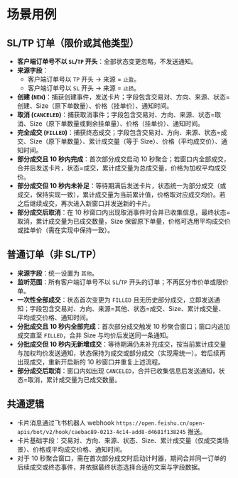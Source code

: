 # 场景用例

## SL/TP 订单（限价或其他类型）

- **客户端订单号不以 `SL`/`TP` 开头**：全部状态变更忽略，不发送通知。
- **来源字段**：
  - 客户端订单号以 `TP` 开头 → 来源 = `止盈`。
  - 客户端订单号以 `SL` 开头 → 来源 = `止损`。
- **创建 (`NEW`)**：捕获创建事件，发送卡片；字段包含交易对、方向、来源、状态=创建、Size（原下单数量）、价格（挂单价）、通知时间。
- **取消 (`CANCELED`)**：捕获取消事件；字段包含交易对、方向、来源、状态=取消、Size（原下单数量或剩余挂单量）、价格（挂单价）、通知时间。
- **完全成交 (`FILLED`)**：捕获终态成交；字段包含交易对、方向、来源、状态=成交、Size（原下单数量）、累计成交量（等于 Size）、价格（平均成交价）、通知时间。
- **部分成交且 10 秒内完成**：首次部分成交启动 10 秒聚合；若窗口内全部成交，合并后发送卡片，状态=成交，累计成交量为总成交量，价格为加权平均成交价。
- **部分成交但 10 秒内未补足**：等待期满后发送卡片，状态统一为部分成交（或成交，保持实现一致），累计成交量为当前累计值，价格取对应成交均价。若之后继续成交，再次进入新窗口并发送新的卡片。
- **部分成交后取消**：在 10 秒窗口内出现取消事件时合并已收集信息，最终状态=取消，累计成交量为已成交数量，Size 保留原下单量，价格可选用平均成交价或挂单价（需在实现中保持一致）。

## 普通订单（非 SL/TP）

- **来源字段**：统一设置为 `其他`。
- **监听范围**：所有客户端订单号不以 `SL`/`TP` 开头的订单；不再区分市价单或限价单。
- **一次性全部成交**：状态首次变更为 `FILLED` 且无历史部分成交，立即发送通知；字段包含交易对、方向、来源=其他、状态=成交、Size、累计成交量、平均成交价格、通知时间。
- **分批成交且 10 秒内全部完成**：首次部分成交触发 10 秒聚合窗口；窗口内追加成交直至 `FILLED`，合并 Size 与均价后发送同一条通知。
- **分批成交但 10 秒内无新增成交**：等待期满仍未补充成交，按当前累计成交量与加权均价发送通知，状态保持为成交或部分成交（实现需统一）。若后续再出现成交，重新开启新的 10 秒窗口并重复上述流程。
- **部分成交后取消**：窗口内如出现 `CANCELED`，合并已收集信息后发送通知，状态=取消，累计成交量为已成交数量。

## 共通逻辑

- 卡片消息通过飞书机器人 webhook `https://open.feishu.cn/open-apis/bot/v2/hook/caebac89-0213-4c14-add8-d4681f138245` 推送。
- 卡片基础字段：交易对、方向、来源、状态、Size、累计成交量（仅成交类场景）、价格或平均成交价格、通知时间。
- 对于 10 秒聚合窗口，需在首次部分成交时启动计时器，期间合并同一订单的后续成交或终态事件，并依据最终状态选择合适的文案与字段数据。

